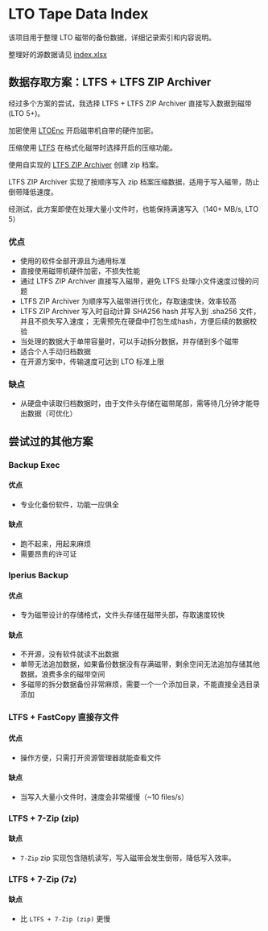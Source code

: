 # LTO Tape Data Index

该项目用于整理 LTO 磁带的备份数据，详细记录索引和内容说明。

整理好的源数据请见 [index.xlsx](https://github.com/ERR0RPR0MPT/Tape/blob/main/index.xlsx)

## 数据存取方案：LTFS + LTFS ZIP Archiver

经过多个方案的尝试，我选择 LTFS + LTFS ZIP Archiver 直接写入数据到磁带 (LTO 5+)。

加密使用 [LTOEnc](https://github.com/ERR0RPR0MPT/Tape/blob/main/LTOEnc) 开启磁带机自带的硬件加密。

压缩使用 [LTFS](https://github.com/LinearTapeFileSystem/ltfs) 在格式化磁带时选择开启的压缩功能。

使用自实现的 [LTFS ZIP Archiver](https://github.com/ERR0RPR0MPT/ltfs-zip-archiver) 创建 zip 档案。

LTFS ZIP Archiver 实现了按顺序写入 zip 档案压缩数据，适用于写入磁带，防止倒带降低速度。

经测试，此方案即使在处理大量小文件时，也能保持满速写入（140+ MB/s, LTO 5）

### 优点

- 使用的软件全部开源且为通用标准
- 直接使用磁带机硬件加密，不损失性能
- 通过 LTFS ZIP Archiver 直接写入磁带，避免 LTFS 处理小文件速度过慢的问题
- LTFS ZIP Archiver 为顺序写入磁带进行优化，存取速度快，效率较高
- LTFS ZIP Archiver 写入时自动计算 SHA256 hash 并写入到 .sha256 文件，并且不损失写入速度；
  无需预先在硬盘中打包生成hash，方便后续的数据校验
- 当处理的数据大于单带容量时，可以手动拆分数据，并存储到多个磁带
- 适合个人手动归档数据
- 在开源方案中，传输速度可达到 LTO 标准上限

### 缺点

- 从硬盘中读取归档数据时，由于文件头存储在磁带尾部，需等待几分钟才能导出数据（可优化）

## 尝试过的其他方案

### Backup Exec

#### 优点

- 专业化备份软件，功能一应俱全

#### 缺点

- 跑不起来，用起来麻烦
- 需要昂贵的许可证

### Iperius Backup

#### 优点

- 专为磁带设计的存储格式，文件头存储在磁带头部，存取速度较快

#### 缺点

- 不开源，没有软件就读不出数据
- 单带无法追加数据，如果备份数据没有存满磁带，剩余空间无法追加存储其他数据，浪费多余的磁带空间
- 多磁带的拆分数据备份非常麻烦，需要一个一个添加目录，不能直接全选目录添加

### LTFS + FastCopy 直接存文件

#### 优点

- 操作方便，只需打开资源管理器就能查看文件

#### 缺点

- 当写入大量小文件时，速度会非常缓慢（~10 files/s）

### LTFS + 7-Zip (zip)

#### 缺点

- `7-Zip` zip 实现包含随机读写，写入磁带会发生倒带，降低写入效率。

### LTFS + 7-Zip (7z)

#### 缺点

- 比 `LTFS + 7-Zip (zip)` 更慢
